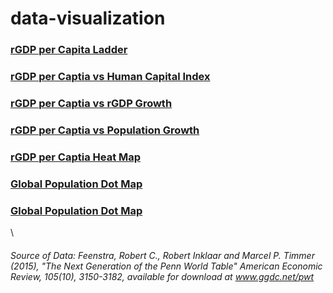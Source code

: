 # data-visualization
### [rGDP per Capita Ladder](http://htmlpreview.github.io/?https://github.com/ken011001/data-visualization/blob/master/html/rGDP%20per%20Capita%20Ladder.html)

### [rGDP per Captia vs Human Capital Index](http://htmlpreview.github.io/?https://github.com/ken011001/data-visualization/blob/master/html/PWT.html)

### [rGDP per Captia vs rGDP Growth](http://htmlpreview.github.io/?https://github.com/ken011001/data-visualization/blob/master/html/PWT%20rGDP%20Growth.html)

### [rGDP per Captia vs Population Growth](http://htmlpreview.github.io/?https://github.com/ken011001/data-visualization/blob/master/html/PWT%20Pop%20Growth.html)

### [rGDP per Captia Heat Map](http://htmlpreview.github.io/?https://github.com/ken011001/data-visualization/blob/master/html/Global%20rGDP%20per%20Capita%20Heat%20Map.html)

### [Global Population Dot Map](http://htmlpreview.github.io/?https://github.com/ken011001/data-visualization/blob/master/html/Global%20Pop%20Map.html.html)

### [Global Population Dot Map](http://htmlpreview.github.io/?https://github.com/ken011001/data-visualization/blob/master/html/Global%20Pop%20Map.html.html)

\
###### Source of Data: *Feenstra, Robert C., Robert Inklaar and Marcel P. Timmer (2015), "The Next Generation of the Penn World Table" American Economic Review, 105(10), 3150-3182, available for download at www.ggdc.net/pwt*
